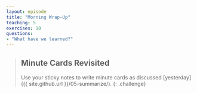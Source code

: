 ```yaml
---
layout: episode
title: "Morning Wrap-Up"
teaching: 5
exercises: 10
questions:
- "What have we learned?"
---
```


> ## Minute Cards Revisited
>
> Use your sticky notes to write minute cards
> as discussed [yesterday]({{ site.github.url }}/05-summarize/).
{: .challenge}
